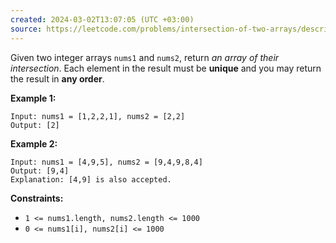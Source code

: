 ```yaml
---
created: 2024-03-02T13:07:05 (UTC +03:00)
source: https://leetcode.com/problems/intersection-of-two-arrays/description/
---
```

Given two integer arrays `nums1` and `nums2`, return _an array of their intersection_. Each element in the result must be **unique** and you may return the result in **any order**.

**Example 1:**

```
Input: nums1 = [1,2,2,1], nums2 = [2,2]
Output: [2]
```

**Example 2:**

```
Input: nums1 = [4,9,5], nums2 = [9,4,9,8,4]
Output: [9,4]
Explanation: [4,9] is also accepted.
```

**Constraints:**

-   `1 <= nums1.length, nums2.length <= 1000`
-   `0 <= nums1[i], nums2[i] <= 1000`
